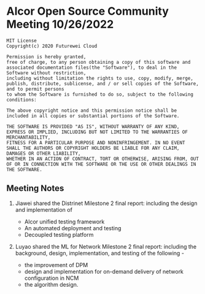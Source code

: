 # Alcor Open Source Community Meeting 10/26/2022


    MIT License
    Copyright(c) 2020 Futurewei Cloud

    Permission is hereby granted,
    free of charge, to any person obtaining a copy of this software and associated documentation files(the "Software"), to deal in the Software without restriction,
    including without limitation the rights to use, copy, modify, merge, publish, distribute, sublicense, and / or sell copies of the Software, and to permit persons
    to whom the Software is furnished to do so, subject to the following conditions:

    The above copyright notice and this permission notice shall be included in all copies or substantial portions of the Software.

    THE SOFTWARE IS PROVIDED "AS IS", WITHOUT WARRANTY OF ANY KIND, EXPRESS OR IMPLIED, INCLUDING BUT NOT LIMITED TO THE WARRANTIES OF MERCHANTABILITY,
    FITNESS FOR A PARTICULAR PURPOSE AND NONINFRINGEMENT. IN NO EVENT SHALL THE AUTHORS OR COPYRIGHT HOLDERS BE LIABLE FOR ANY CLAIM, DAMAGES OR OTHER LIABILITY,
    WHETHER IN AN ACTION OF CONTRACT, TORT OR OTHERWISE, ARISING FROM, OUT OF OR IN CONNECTION WITH THE SOFTWARE OR THE USE OR OTHER DEALINGS IN THE SOFTWARE.

## Meeting Notes

1. Jiawei shared the Distrinet Milestone 2 final report: including the design and implementation of 
    * Alcor unified testing framework
    * An automated deployment and testing
    * Decoupled testing platform

2. Luyao shared the ML for Network Milestone 2 final report: including the background, design, implementation, and testing of the following - 
    * the improvement of DPM
    * design and implementation for on-demand delivery of network configuration in NCM
    * the algorithm design. 